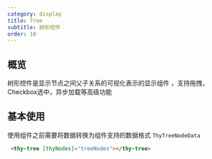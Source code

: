 ```yaml
---
category: display
title: Tree
subtitle: 树形控件
order: 10
---
```


## 概览
树形控件是显示节点之间父子关系的可视化表示的显示组件 ，支持拖拽，Checkbox选中，异步加载等高级功能

## 基本使用
使用组件之前需要将数据转换为组件支持的数据格式 `ThyTreeNodeData`
``` html
 <thy-tree [thyNodes]="treeNodes"></thy-tree>
```


